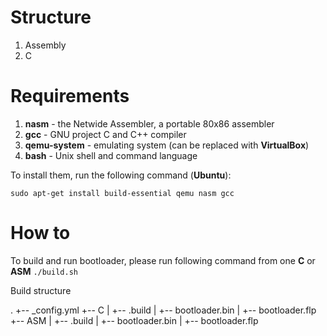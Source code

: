 # Structure
1. Assembly
2. C

# Requirements
1. **nasm** - the Netwide Assembler, a portable 80x86 assembler
2. **gcc** - GNU project C and C++ compiler
3. **qemu-system** - emulating system (can be replaced with **VirtualBox**)
4. **bash** - Unix shell and command language

To install them, run the following command (**Ubuntu**):

`sudo apt-get install build-essential qemu nasm gcc` 


# How to
To build and run bootloader, please run following command from one **C** or **ASM**
`./build.sh`

Build structure

.
+-- _config.yml
+-- C
|   +-- .build
|       +-- bootloader.bin
|       +-- bootloader.flp
+-- ASM
|   +-- .build
|       +-- bootloader.bin
|       +-- bootloader.flp
